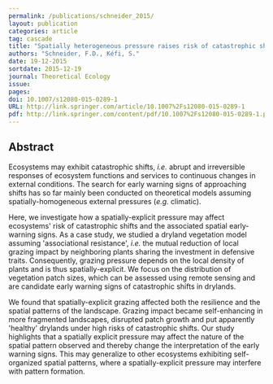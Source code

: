 ```yaml
---
permalink: /publications/schneider_2015/
layout: publication
categories: article
tag: cascade
title: "Spatially heterogeneous pressure raises risk of catastrophic shifts"
authors: "Schneider, F.D., Kéfi, S."
date: 19-12-2015
sortdate: 2015-12-19
journal: Theoretical Ecology
issue:
pages:
doi: 10.1007/s12080-015-0289-1
URL: http://link.springer.com/article/10.1007%2Fs12080-015-0289-1
pdf: http://link.springer.com/content/pdf/10.1007%2Fs12080-015-0289-1.pdf
---
```


## Abstract

Ecosystems may exhibit catastrophic shifts, *i.e.* abrupt and irreversible responses of ecosystem functions and services to continuous changes in external conditions.
The search for early warning signs of approaching shifts has so far mainly been conducted on theoretical models assuming spatially-homogeneous external pressures (*e.g.* climatic).

Here, we investigate how a spatially-explicit pressure may affect ecosystems' risk of catastrophic shifts and the associated spatial early-warning signs.
As a case study, we studied a dryland vegetation model assuming 'associational resistance', *i.e.* the mutual reduction of local grazing impact by neighboring plants sharing the investment in defensive traits. Consequently, grazing pressure depends on the local density of plants and is thus spatially-explicit. We focus on the distribution of vegetation patch sizes, which can be assessed using remote sensing and are candidate early warning signs of catastrophic shifts in drylands.

We found that spatially-explicit grazing affected both the resilience and the spatial patterns of the landscape. Grazing impact became self-enhancing in more fragmented landscapes, disrupted patch growth and put apparently 'healthy' drylands under high risks of catastrophic shifts.
Our study highlights that a spatially explicit pressure may affect the nature of the spatial pattern observed and thereby change the interpretation of the early warning signs.
This may generalize to other ecosystems exhibiting self-organized spatial patterns, where a spatially-explicit pressure may interfere with pattern formation.
